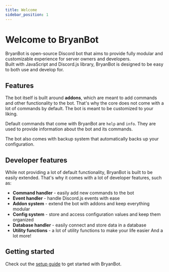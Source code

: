 ```yaml
---
title: Welcome
sidebar_position: 1
---
```


# Welcome to BryanBot
BryanBot is open-source Discord bot that aims to provide fully modular and customizable experience for server owners and developers.<br />
Built with JavaScript and Discord.js library, BryanBot is designed to be easy to both use and develop for.

## Features
The bot itself is built around **addons**, which are meant to add commands and other functionality to the bot. That's why the core does not come with a lot of commands by default. The bot is meant to be customized to your liking.

Default commands that come with BryanBot are `help` and `info`. They are used to provide information about the bot and its commands.

The bot also comes with backup system that automatically backs up your configuration.

## Developer features
While not providing a lot of default functionality, BryanBot is built to be easily extended. That's why it comes with a lot of developer features, such as:
- **Command handler** - easily add new commands to the bot
- **Event handler** - handle Discord.js events with ease
- **Addon system** - extend the bot with addons and keep everything modular
- **Config system** - store and access configuration values and keep them organized
- **Database handler** - easily connect and store data in a database
- **Utility functions** - a lot of utility functions to make your life easier
And a lot more!

## Getting started
Check out the [setup guide](/docs/setup) to get started with BryanBot.